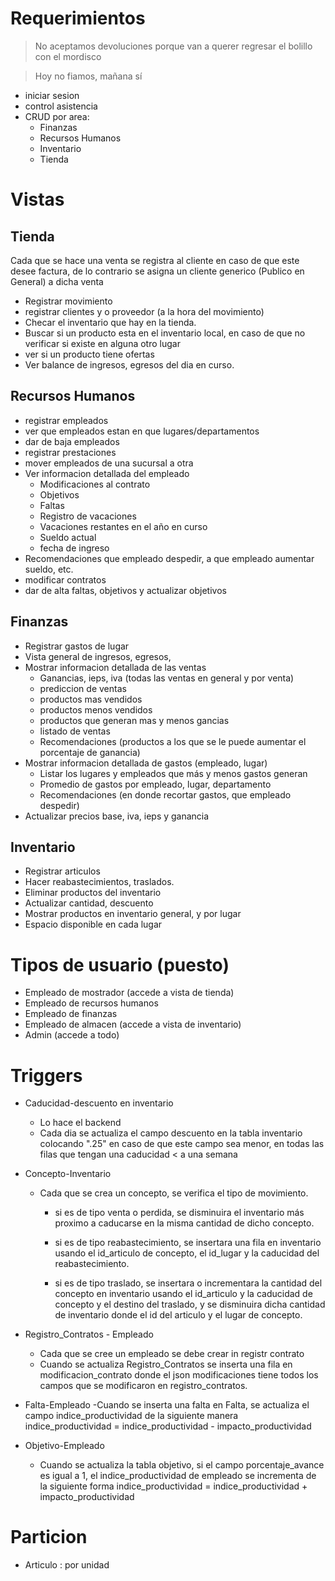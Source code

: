# Requerimientos
> No aceptamos devoluciones porque van a querer regresar el bolillo con el mordisco

> Hoy no fiamos, mañana sí


- iniciar sesion
- control asistencia
- CRUD por area:
  - Finanzas
  - Recursos Humanos
  - Inventario
  - Tienda

# Vistas
## Tienda
Cada que se hace una venta se registra al cliente en caso de que este desee factura, de lo contrario se asigna un cliente generico (Publico en General) a dicha venta
  - Registrar movimiento
  - registrar clientes y o proveedor (a la hora del movimiento)
  - Checar el inventario que hay en la tienda.
  - Buscar si un producto esta en el inventario local, en caso de que no verificar si existe en alguna otro lugar
  - ver si un producto tiene ofertas
  - Ver balance de ingresos, egresos del dia en curso.



## Recursos Humanos
  - registrar empleados
  - ver que empleados estan en que lugares/departamentos
  - dar de baja empleados
  - registrar prestaciones
  - mover empleados de una sucursal a otra
  - Ver informacion detallada del empleado
    - Modificaciones al contrato
    - Objetivos
    - Faltas
    - Registro de vacaciones
    - Vacaciones restantes en el año en curso
    - Sueldo actual
    - fecha de ingreso
  - Recomendaciones que empleado despedir, a que empleado aumentar sueldo, etc.
  - modificar contratos
  - dar de alta faltas, objetivos y actualizar objetivos
## Finanzas
  - Registrar gastos de lugar
  - Vista general de ingresos, egresos,
  - Mostrar informacion detallada de las ventas
    - Ganancias, ieps, iva (todas las ventas en general y por venta) 
    - prediccion de ventas
    - productos mas vendidos
    - productos menos vendidos
    - productos que generan mas y menos gancias
    - listado de ventas
    - Recomendaciones (productos a los que se le puede aumentar el porcentaje de ganancia)
  - Mostrar informacion detallada de gastos (empleado, lugar)
    - Listar los lugares y empleados que más y menos gastos generan
    - Promedio de gastos por empleado, lugar, departamento
    - Recomendaciones (en donde recortar gastos, que empleado despedir)
  - Actualizar precios base, iva, ieps y ganancia
## Inventario
  - Registrar articulos
  - Hacer reabastecimientos, traslados.
  - Eliminar productos del inventario
  - Actualizar cantidad, descuento
  - Mostrar productos en inventario general, y por lugar
  - Espacio disponible en cada lugar

# Tipos de usuario (puesto)
  - Empleado de mostrador (accede a vista de tienda)
  - Empleado de recursos humanos
  - Empleado de finanzas
  - Empleado de almacen (accede a vista de inventario)
  - Admin (accede a todo)

# Triggers
- Caducidad-descuento en inventario
  - Lo hace el backend
  - Cada dia se actualiza el campo descuento en la tabla inventario colocando ".25" en caso de que este campo sea menor, en todas las filas que tengan una caducidad < a una semana

- Concepto-Inventario
  - Cada que se crea un concepto, se verifica el tipo de movimiento.
    - si es de tipo venta o perdida, se disminuira el inventario más proximo a caducarse en la misma cantidad de dicho concepto.

    - si es de tipo reabastecimiento, se insertara una fila en inventario usando el id_articulo de concepto, el id_lugar y la caducidad del reabastecimiento.

    - si es de tipo traslado, se insertara o incrementara la cantidad del concepto en inventario usando el id_articulo y la caducidad de concepto y el destino del traslado, y se disminuira dicha cantidad de inventario donde el id del articulo y el lugar de concepto.

- Registro_Contratos - Empleado
  - Cada que se cree un empleado se debe crear in registr contrato
  - Cuando se actualiza Registro_Contratos se inserta una fila en modificacion_contrato donde el json modificaciones tiene todos los campos que se modificaron en registro_contratos.
- Falta-Empleado
  -Cuando se inserta una falta en Falta, se actualiza el campo indice_productividad de la siguiente manera indice_productividad = indice_productividad - impacto_productividad

- Objetivo-Empleado
  - Cuando se actualiza la tabla objetivo, si el campo porcentaje_avance es igual a 1, el indice_productividad de empleado se incrementa de la siguiente forma indice_productividad = indice_productividad + impacto_productividad

# Particion
- Articulo : por unidad
